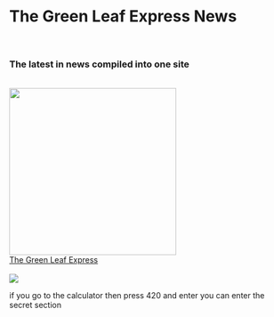 <h1>The Green Leaf Express News</h1>
<br>
<h3>The latest in news compiled into one site</h3>
<br>
<img src="https://static.vecteezy.com/system/resources/previews/000/571/059/original/vector-newspaper-icon.jpg" height = 300px width = 300px></img>
<br>
<a href="https://TheGreenLeafExpress.github.io" target="_blank">The Green Leaf Express</a>
<br>
<br>
  <a href="https://github.com/TheGreenLeafExpress/TheGreenLeafExpress.github.io/graphs/contributors">
    <img src="https://img.shields.io/github/contributors/TheGreenLeafExpress/TheGreenLeafExpress.github.io">
  </a>

  <p>if you go to the calculator then press 420 and enter you can enter the secret section</p>
  


